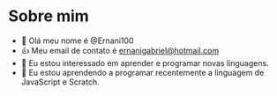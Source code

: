 # Sobre mim
- 👋 Olá meu nome é @Ernani100
- 👍 Meu email de contato é ernanigabriel@hotmail.com
- 👀 Eu estou interessado em aprender e programar novas linguagens.
- 🌱 Eu estou aprendendo a programar recentemente a linguagem de JavaScript e Scratch.


<!---
Ernani100/Ernani100 is a ✨ special ✨ repository because its `README.md` (this file) appears on your GitHub profile.
You can click the Preview link to take a look at your changes.
--->
